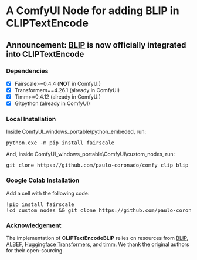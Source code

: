 # A ComfyUI Node for adding BLIP in CLIPTextEncode

## Announcement: [BLIP](https://github.com/salesforce/BLIP) is now officially integrated into CLIPTextEncode

### Dependencies
- [x] Fairscale>=0.4.4 (**NOT** in ComfyUI)
- [x] Transformers==4.26.1 (already in ComfyUI)
- [x] Timm>=0.4.12 (already in ComfyUI)
- [x] Gitpython (already in ComfyUI)

### Local Installation
Inside ComfyUI_windows_portable\python_embeded, run:
<pre>python.exe -m pip install fairscale</pre>

And, inside ComfyUI_windows_portable\ComfyUI\custom_nodes\, run:
<pre>git clone https://github.com/paulo-coronado/comfy_clip_blip_node</pre>

### Google Colab Installation
Add a cell with the following code:
<pre>
!pip install fairscale
!cd custom_nodes && git clone https://github.com/paulo-coronado/comfy_clip_blip_node
</pre>

### Acknowledgement
The implementation of **CLIPTextEncodeBLIP** relies on resources from <a href="https://github.com/salesforce/BLIP">BLIP</a>, <a href="https://github.com/salesforce/ALBEF">ALBEF</a>, <a href="https://github.com/huggingface/transformers">Huggingface Transformers</a>, and <a href="https://github.com/rwightman/pytorch-image-models/tree/master/timm">timm</a>. We thank the original authors for their open-sourcing.
